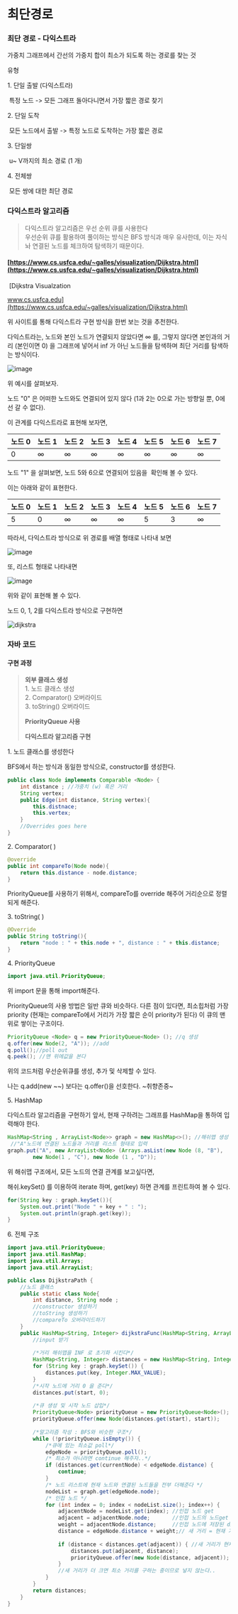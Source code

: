 # 최단경로

### 최단 경로 - 다익스트라

가중치 그래프에서 간선의 가중치 합이 최소가 되도록 하는 경로를 찾는 것

유형

1\. 단일 출발 (다익스트라)

 특정 노드 -> 모든 그래프 돌아다니면서 가장 짧은 경로 찾기

2\. 단일 도착

 모든 노드에서 출발 -> 특정 노드로 도착하는 가장 짧은 경로

3\. 단일쌍

 u~ V까지의 최소 경로 (1 개)

4\. 전체쌍

 모든 쌍에 대한 최단 경로

### 다익스트라 알고리즘

> 다익스트라 알고리즘은 우선 순위 큐를 사용한다  
> 우선순위 큐를 활용하여 풀이하는 방식은 BFS 방식과 매우 유사한데, 이는 자식놔 연결된 노드를 체크하여 탐색하기 때문이다.

#### [https://www.cs.usfca.edu/~galles/visualization/Dijkstra.html](https://www.cs.usfca.edu/~galles/visualization/Dijkstra.html)

 [Dijkstra Visualzation

www.cs.usfca.edu](https://www.cs.usfca.edu/~galles/visualization/Dijkstra.html)

위 사이트를 통해 다익스트라 구현 방식을 한번 보는 것을 추천한다. 

다익스트라는, 노드와 본인 노드가 연결되지 않았다면 ∞ 를, 그렇지 않다면 본인과의 거리 (본인이면 0) 을 그래프에 넣어서 inf 가 아닌 노드들을 탐색하며 최단 거리를 탐색하는 방식이다.

![image](https://user-images.githubusercontent.com/36508552/140334085-d806d8df-8c88-4099-923d-bc128e796103.png)

위 예시를 살펴보자.

노드 "0" 은 어떠한 노드와도 연결되어 있지 않다 (1과 2는 0으로 가는 방향일 뿐, 0에선 갈 수 없다).

이 관계를 다익스트라로 표현해 보자면,

| 노드 0 | 노드 1 | 노드 2 | 노드 3 | 노드 4 | 노드 5 | 노드 6 | 노드 7 |
| --- | --- | --- | --- | --- | --- | --- | --- |
| 0 | ∞  | ∞  | ∞  | ∞  | ∞  | ∞  | ∞  |

노드 "1" 을 살펴보면, 노드 5와 6으로 연결되어 있음을  확인해 볼 수 있다.

이는 아래와 같이 표현한다.

| 노드 0 | 노드 1 | 노드 2 | 노드 3 | 노드 4 | 노드 5 | 노드 6 | 노드 7 |
| --- | --- | --- | --- | --- | --- | --- | --- |
| 5 | 0 | ∞  | ∞  | ∞  | 5 | 3 | ∞  |

따라서, 다익스트라 방식으로 위 경로를 배열 형태로 나타내 보면

![image](https://user-images.githubusercontent.com/36508552/140334118-db162a95-6a32-474d-9124-fda477a3be40.png)

또, 리스트 형태로 나타내면 

![image](https://user-images.githubusercontent.com/36508552/140334175-b0b0e0b0-47b8-4c64-9274-dd26d111d2df.png)

위와 같이 표현해 볼 수 있다.

노드 0, 1, 2를 다익스트라 방식으로 구현하면

![dijkstra](https://user-images.githubusercontent.com/36508552/140334263-3bad1ac5-3822-4133-a127-160e7de40212.gif)



### 자바 코드

#### 구현 과정

> **외부 클래스 생성**  
> 1\. 노드 클래스 생성  
> 2\. Comparator() 오버라이드  
> 3\. toString() 오버라이드  
>   
> **PriorityQueue 사용**  
>   
> **다익스트라 알고리즘 구현**

1\. 노드 클래스를 생성한다

BFS에서 하는 방식과 동일한 방식으로, constructor를 생성한다.

```java
public class Node implements Comparable <Node> {
	int distance ; //가중치 (w) 혹은 거리
    String vertex;
    public Edge(int distance, String vertex){
    	this.distnace;
        this.vertex;
    }
    //Overrides goes here
}
```

2\. Comparator( )

```java
@override
public int compareTo(Node node){
	return this.distance - node.distance;
}
```

PriorityQueue를 사용하기 위해서, compareTo를 override 해주어 거리순으로 정렬되게 해준다.

3\. toString( )

```java
@Override
public String toString(){
	return "node : " + this.node + ", distance : " + this.distance;
}
```

4\. PriorityQueue

```java
import java.util.PriorityQueue;
```

위 import 문을 통해 import해준다.

PriorityQueue의 사용 방법은 일반 큐와 비슷하다. 다른 점이 있다면, 최소힙처럼 가장 priority (현재는 compareTo에서 거리가 가장 짧은 순이 priority가 된다) 이 큐의 맨 위로 쌓이는 구조이다.

```java
PriorityQueue <Node> q = new PriorityQueue<Node> (); //q 생성
q.offer(new Node(2, "A")); //add
q.poll();//poll out
q.peek(); //맨 위에값을 본다
```

위의 코드처럼 우선순위큐를 생성, 추가 및 삭제할 수 있다.

나는 q.add(new ~~) 보다는 q.offer()을 선호한다. ~취향존중~

5\. HashMap

다익스트라 알고리즘을 구현하기 앞서, 현재 구하려는 그래프를 HashMap을 통하여 입력해야 한다.

```java
HashMap<String , ArrayList<Node>> graph = new HashMap<>(); //해쉬맵 생성
 //"A"노드에 연결된 노드들과 거리를 리스트 형태로 입력
graph.put("A", new ArrayList<Node> (Arrays.asList(new Node (8, "B"), 
		new Node(1 , "C"), new Node (1 , "D"));
```

위 해쉬맵 구조에서, 모든 노드의 연결 관계를 보고싶다면,

해쉬.keySet() 를 이용하여 iterate 하며, get(key) 하면 관계를 프린트하여 볼 수 있다.

```java
for(String key : graph.keySet()){
	System.out.print("Node " + key + " : ");
    System.out.println(graph.get(key));
}
```

6\. 전체 구조

```java
import java.util.PriorityQueue;
import java.util.HashMap;
import java.util.Arrays;
import java.util.ArrayList;

public class DijkstraPath {
	//노드 클래스
    public static class Node{
    	int distance, String node ; 
        //constructor 생성하기
        //toString 생성하기
        //compareTo 오버라이드하기
    }
    public HashMap<String, Integer> dijkstraFunc(HashMap<String, ArrayList<Node>> graph, String start) {
		//input 받기
        
        /*거리 해쉬맵을 INF 로 초기화 시킨다*/
        HashMap<String, Integer> distances = new HashMap<String, Integer>();
        for (String key : graph.keySet()) {
            distances.put(key, Integer.MAX_VALUE);
        }
        /*시작 노드에 거리 0 을 준다*/
        distances.put(start, 0);
        
        /*큐 생성 및 시작 노드 삽입*/
        PriorityQueue<Node> priorityQueue = new PriorityQueue<Node>();
        priorityQueue.offer(new Node(distances.get(start), start));
        
        /*알고리즘 작성 : BFS와 비슷한 구조*/
        while (!priorityQueue.isEmpty()) {
        	/*큐에 있는 최소값 poll*/
            edgeNode = priorityQueue.poll();
       		/* 최소가 아니라면 continue 해주자..*/
            if (distances.get(currentNode) < edgeNode.distance) {
                continue;
            }
            /* 노드 리스트에 현재 노드와 연결된 노드들을 전부 더해준다 */
            nodeList = graph.get(edgeNode.node);
            /* 인접 노드 */
            for (int index = 0; index < nodeList.size(); index++) {
                adjacentNode = nodeList.get(index); //인접 노드 get
                adjacent = adjacentNode.node;		//인접 노드의 노드get
                weight = adjacentNode.distance;		//인접 노드에 저장된 distance get
                distance = edgeNode.distance + weight;// 새 거리 = 현재 거리와 인접 노드의 거리
                
                if (distance < distances.get(adjacent)) { //새 거리가 현재 거리보다 작으면 (최소)거리를 구하는 중이므로 큐에 들어갈 자격이 있다
                    distances.put(adjacent, distance);
                    priorityQueue.offer(new Node(distance, adjacent));
                }
                //새 거리가 더 크면 최소 거리를 구하는 중이므로 넣지 않는다..
            }
        }
        return distances;
    }
}
```
